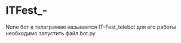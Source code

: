 # ITFest_-
None
бот в телеграмме называется IT-Fest_telebot
для его работы
необходимо запустить файл bot.py
